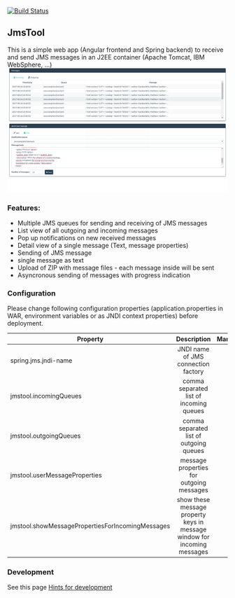 [![Build Status](https://travis-ci.org/0xERR0R/jmstool.svg?branch=develop)](https://travis-ci.org/0xERR0R/jmstool)

## JmsTool
This is a simple web app (Angular frontend and Spring backend) to receive and send JMS messages in an J2EE container (Apache Tomcat, IBM WebSphere, ...)
![Screenshot](screenshot.png "Main Window")

### Features:
* Multiple JMS queues for sending and receiving of JMS messages
* List view of all outgoing and incoming messages
* Pop up notifications on new received messages
* Detail view of a single message (Text, message properties)
* Sending of JMS message
 * single message as text
 * Upload of ZIP with message files - each message inside will be sent
 * Asyncronous sending of messages with progress indication

### Configuration
Please change following configuration properties (application.properties in WAR, environment variables or as JNDI context properties) before deployment.

| Property             | Description                               | Mandatory | Example  |
| -------------------- |:-----------------------------------:      |:--------:|:---------:|
| spring.jms.jndi-name | JNDI name of JMS connection factory       | yes      | java:comp/env/jms/cf |
| jmstool.incomingQueues | comma separated list of incoming queues | no       | java:comp/env/jms/in1, java:comp/env/jms/in2|
| jmstool.outgoingQueues | comma separated list of outgoing queues | no | java:comp/env/jms/out1, java:comp/env/jms/out2|
| jmstool.userMessageProperties | message properties for outgoing messages | no | MYPROP1,MYPROP2 |
| jmstool.showMessagePropertiesForIncomingMessages | show these message property keys in message window for incoming messages | no | MYPROP |

### Development
See this page [Hints for development](DEV.md)
